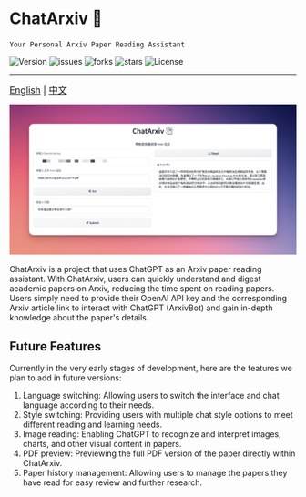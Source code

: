# ChatArxiv 📑
`Your Personal Arxiv Paper Reading Assistant`

![Version](https://img.shields.io/badge/Version-Beta--0.0.1-blue)
![issues](https://img.shields.io/github/issues/ZiYang-xie/ChatArxiv?style=plastic)
![forks](https://img.shields.io/github/forks/ZiYang-xie/ChatArxiv)
![stars](https://img.shields.io/github/stars/ZiYang-xie/ChatArxiv)
![License](https://img.shields.io/github/license/ZiYang-xie/ChatArxiv)

---

<div style="font-size: 1rem;">
  <a href="./README-en.md">English</a> | 
  <a href="./README.md">中文</a> 
</div>

![](./assets/pic.png)

ChatArxiv is a project that uses ChatGPT as an Arxiv paper reading assistant. With ChatArxiv, users can quickly understand and digest academic papers on Arxiv, reducing the time spent on reading papers. Users simply need to provide their OpenAI API key and the corresponding Arxiv article link to interact with ChatGPT (ArxivBot) and gain in-depth knowledge about the paper's details.

## Future Features
Currently in the very early stages of development, here are the features we plan to add in future versions:

1. Language switching: Allowing users to switch the interface and chat language according to their needs.
2. Style switching: Providing users with multiple chat style options to meet different reading and learning needs.
3. Image reading: Enabling ChatGPT to recognize and interpret images, charts, and other visual content in papers.
4. PDF preview: Previewing the full PDF version of the paper directly within ChatArxiv.
5. Paper history management: Allowing users to manage the papers they have read for easy review and further research.